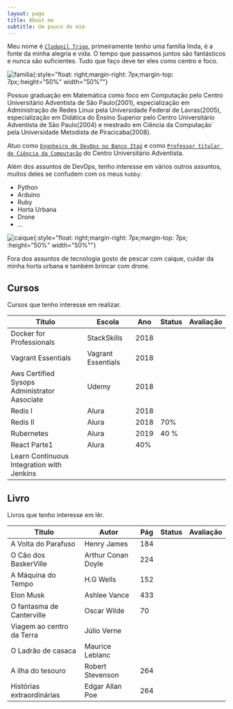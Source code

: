 ```yaml
---
layout: page
title: About me
subtitle: Um pouco de mim
---
```



Meu nome é [`Clodonil Trigo`](clodonil@nisled.org), primeiramente tenho uma familia linda, é a fonte da minha alegria e vida. O tempo que passamos juntos são fantásticos e nunca são suficientes. Tudo que faço deve ter eles como centro e foco.


![familia](../img/about/familia.jpg){:style="float: right;margin-right: 7px;margin-top: 7px;:height="50%" width="50%""}



Possuo graduação em Matemática como foco em Computação pelo Centro Universitário Adventista de São Paulo(2001), especialização em Administração de Redes Linux pela Universidade Federal de Lavras(2005), especialização em Didática do Ensino Superior pelo Centro Universitário Adventista de São Paulo(2004) e mestrado em Ciência da Computação` pela Universidade Metodista de Piracicaba(2008). 

Atuo como [`Engnheiro de DevOps no Banco Itaú`](https://www.linkedin.com/in/clodonil-trigo-4155722a/) e como [`Professor titular de Ciência da Computação`](https://www.linkedin.com/in/clodonil-trigo-4155722a/) do Centro Universitário Adventista.


Além dos assuntos de DevOps, tenho interesse em vários outros assuntos, muitos deles se confudem com os meus `hobby`:

- Python
- Arduino
- Ruby
- Horta Urbana
- Drone
- ... 


![caique](../img/about/caiaque.jpg){:style="float: right;margin-right: 7px;margin-top: 7px; :height="50%" width="50%""}

Fora dos assuntos de tecnologia gosto de pescar com caique, cuidar da minha horta urbana e também brincar com drone.


## **Cursos**

Cursos que tenho interesse em realizar.

|Titulo             |  Escola |Ano|Status | Avaliação | 
|-------------------|--------|---|-------|-----------|
|Docker for Professionals| StackSkills | 2018 | <i class="fa fa-star fa-check">|<i class="fa fa-star fa-lg"></i> <i class="fa fa-star fa-lg"></i> <i class="fa fa-star fa-lg"></i> <i class="fa fa-star fa-lg"></i> <i class="fa fa-star fa-lg"></i>|
|Vagrant Essentials |Vagrant Essentials |  2018 | <i class="fa fa-star fa-check">| <i class="fa fa-star fa-lg"></i> <i class="fa fa-star fa-lg"></i> <i class="fa fa-star fa-lg"></i> <i class="fa fa-star fa-lg"></i> <i class="fa fa-star fa-lg"></i>|
| Aws Certified Sysops Administrator Aasociate     |  Udemy       | 2018   |  <i class="fa fa-star fa-check">       | <i class="fa fa-star fa-lg"></i><i class="fa fa-star fa-lg"></i><i class="fa fa-star fa-lg"></i><i class="fa fa-star fa-lg"></i><i class="fa fa-star fa-lg"></i>          |
| Redis I  | Alura |  2018 |  <i class="fa fa-star fa-check"> |  <i class="fa fa-star fa-lg"></i> <i class="fa fa-star fa-lg"></i>
| Redis II  | Alura |  2018 |  70% |  
| Rubernetes | Alura | 2019 |  40 %| | 
| React Parte1 | Alura | 40% ||
| Learn Continuous Integration with Jenkins | | |


## **Livro**
    
Livros que tenho interesse em lêr.

| Titulo | Autor | Pág | Status | Avaliação |
|--------|-------|-----|--------|-----------|
|A Volta do Parafuso | Henry James | 184 |   <i class="fa fa-star fa-check">   |  <i class="fa fa-star fa-lg"></i><i class="fa fa-star fa-lg"></i> |
|O Cão dos BaskerVille | Arthur Conan Doyle |224| <i class="fa fa-star fa-check"> |  <i class="fa fa-star fa-lg"></i><i class="fa fa-star fa-lg"></i><i class="fa fa-star fa-lg"></i><i class="fa fa-star fa-lg"></i> |
|A Máquina do Tempo | H.G Wells | 152 | <i class="fa fa-star fa-check"> | <i class="fa fa-star fa-lg"></i><i class="fa fa-star fa-lg"></i><i class="fa fa-star fa-lg"></i>   |
|Elon Musk         | Ashlee Vance | 433 | <i class="fa fa-star fa-check"> | <i class="fa fa-star fa-lg"></i><i class="fa fa-star fa-lg"></i><i class="fa fa-star fa-lg"></i><i class="fa fa-star fa-lg"></i><i class="fa fa-star fa-lg"></i>   |
|O fantasma de Canterville | Oscar Wilde | 70 | <i class="fa fa-star fa-check"> | <i class="fa fa-star fa-lg"></i><i class="fa fa-star fa-lg"></i>   |
|Viagem ao centro da Terra | Júlio Verne |   | | |
|O Ladrão de casaca | Maurice Leblanc | |  | |
|A ilha do tesouro | Robert Stevenson |264 | <i class="fa fa-star fa-check"> |<i class="fa fa-star fa-lg"></i><i class="fa fa-star fa-lg"></i><i class="fa fa-star fa-lg"></i><i class="fa fa-star fa-lg"></i><i class="fa fa-star fa-lg"></i> |
|Histórias extraordinárias|Edgar Allan Poe |264 |  | |


